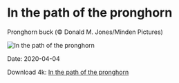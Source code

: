 # In the path of the pronghorn

Pronghorn buck (© Donald M. Jones/Minden Pictures)

![In the path of the pronghorn](https://bing.com/th?id=OHR.Pronghorn_EN-US2087267252_UHD.jpg&rf=LaDigue_UHD.jpg&pid=hp&w=1024&h=576)

Date: 2020-04-04

Download 4k: [In the path of the pronghorn](https://bing.com/th?id=OHR.Pronghorn_EN-US2087267252_UHD.jpg&rf=LaDigue_UHD.jpg&pid=hp&w=3840&h=2160)


